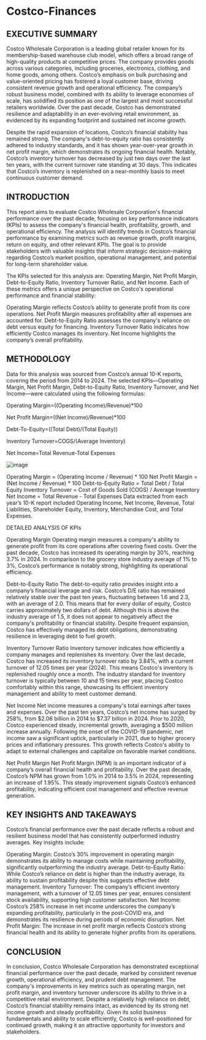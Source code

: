# Costco-Finances

## EXECUTIVE SUMMARY

Costco Wholesale Corporation is a leading global retailer known for its membership-based warehouse club model, which offers a broad range of high-quality products at competitive prices. The company provides goods across various categories, including groceries, electronics, clothing, and home goods, among others. Costco’s emphasis on bulk purchasing and value-oriented pricing has fostered a loyal customer base, driving consistent revenue growth and operational efficiency. The company’s robust business model, combined with its ability to leverage economies of scale, has solidified its position as one of the largest and most successful retailers worldwide. Over the past decade, Costco has demonstrated resilience and adaptability in an ever-evolving retail environment, as evidenced by its expanding footprint and sustained net income growth.

Despite the rapid expansion of locations, Costco’s financial stability has remained strong. The company's debt-to-equity ratio has consistently adhered to industry standards, and it has shown year-over-year growth in net profit margin, which demonstrates its ongoing financial health. Notably, Costco’s inventory turnover has decreased by just two days over the last ten years, with the current turnover rate standing at 30 days. This indicates that Costco’s inventory is replenished on a near-monthly basis to meet continuous customer demand.

## INTRODUCTION

This report aims to evaluate Costco Wholesale Corporation's financial performance over the past decade, focusing on key performance indicators (KPIs) to assess the company's financial health, profitability, growth, and operational efficiency. The analysis will identify trends in Costco’s financial performance by examining metrics such as revenue growth, profit margins, return on equity, and other relevant KPIs. The goal is to provide stakeholders with valuable insights that inform strategic decision-making regarding Costco’s market position, operational management, and potential for long-term shareholder value.

The KPIs selected for this analysis are: Operating Margin, Net Profit Margin, Debt-to-Equity Ratio, Inventory Turnover Ratio, and Net Income. Each of these metrics offers a unique perspective on Costco's operational performance and financial stability:

Operating Margin reflects Costco’s ability to generate profit from its core operations.
Net Profit Margin measures profitability after all expenses are accounted for.
Debt-to-Equity Ratio assesses the company's reliance on debt versus equity for financing.
Inventory Turnover Ratio indicates how efficiently Costco manages its inventory.
Net Income highlights the company’s overall profitability.

## METHODOLOGY

Data for this analysis was sourced from Costco’s annual 10-K reports, covering the period from 2014 to 2024. The selected KPIs—Operating Margin, Net Profit Margin, Debt-to-Equity Ratio, Inventory Turnover, and Net Income—were calculated using the following formulas:


Operating Margin=((Operating Income)/Revenue)*100


Net Profit Margin=((Net Income)/Revenue)*100

Debt-To-Equity=((Total Debt)/(Total Equity))

Inventory Turnover=COGS/(Average Inventory)

Net Income=Total Revenue-Total Expenses


![image](https://github.com/user-attachments/assets/a65879af-d82c-4562-9632-a5cf0a2cecd8)


Operating Margin = (Operating Income / Revenue) * 100
Net Profit Margin = (Net Income / Revenue) * 100
Debt-to-Equity Ratio = Total Debt / Total Equity
Inventory Turnover = Cost of Goods Sold (COGS) / Average Inventory
Net Income = Total Revenue - Total Expenses
Data extracted from each year’s 10-K report included Operating Income, Net Income, Revenue, Total Liabilities, Shareholder Equity, Inventory, Merchandise Cost, and Total Expenses.

DETAILED ANALYSIS OF KPIs

Operating Margin
Operating margin measures a company's ability to generate profit from its core operations after covering fixed costs. Over the past decade, Costco has increased its operating margin by 30%, reaching 3.7% in 2024. In comparison to the grocery store industry average of 1% to 3%, Costco’s performance is notably strong, highlighting its operational efficiency.

Debt-to-Equity Ratio
The debt-to-equity ratio provides insight into a company’s financial leverage and risk. Costco’s D/E ratio has remained relatively stable over the past ten years, fluctuating between 1.6 and 2.3, with an average of 2.0. This means that for every dollar of equity, Costco carries approximately two dollars of debt. Although this is above the industry average of 1.5, it does not appear to negatively affect the company's profitability or financial stability. Despite frequent expansion, Costco has effectively managed its debt obligations, demonstrating resilience in leveraging debt to fuel growth.

Inventory Turnover Ratio
Inventory turnover indicates how efficiently a company manages and replenishes its inventory. Over the last decade, Costco has increased its inventory turnover ratio by 3.84%, with a current turnover of 12.05 times per year (2024). This means Costco's inventory is replenished roughly once a month. The industry standard for inventory turnover is typically between 10 and 15 times per year, placing Costco comfortably within this range, showcasing its efficient inventory management and ability to meet customer demand.

Net Income
Net income measures a company's total earnings after taxes and expenses. Over the past ten years, Costco’s net income has surged by 258%, from $2.06 billion in 2014 to $7.37 billion in 2024. Prior to 2020, Costco experienced steady, incremental growth, averaging a $500 million increase annually. Following the onset of the COVID-19 pandemic, net income saw a significant uptick, particularly in 2021, due to higher grocery prices and inflationary pressures. This growth reflects Costco's ability to adapt to external challenges and capitalize on favorable market conditions.

Net Profit Margin
Net Profit Margin (NPM) is an important indicator of a company’s overall financial health and profitability. Over the past decade, Costco’s NPM has grown from 1.0% in 2014 to 3.5% in 2024, representing an increase of 1.95%. This steady improvement signals Costco’s enhanced profitability, indicating efficient cost management and effective revenue generation.

## KEY INSIGHTS AND TAKEAWAYS

Costco’s financial performance over the past decade reflects a robust and resilient business model that has consistently outperformed industry averages. Key insights include:

Operating Margin: Costco’s 30% improvement in operating margin demonstrates its ability to manage costs while maintaining profitability, significantly outperforming the industry average.
Debt-to-Equity Ratio: While Costco’s reliance on debt is higher than the industry average, its ability to sustain profitability despite this suggests effective debt management.
Inventory Turnover: The company’s efficient inventory management, with a turnover of 12.05 times per year, ensures consistent stock availability, supporting high customer satisfaction.
Net Income: Costco’s 258% increase in net income underscores the company’s expanding profitability, particularly in the post-COVID era, and demonstrates its resilience during periods of economic disruption.
Net Profit Margin: The increase in net profit margin reflects Costco’s strong financial health and its ability to generate higher profits from its operations.

## CONCLUSION

In conclusion, Costco Wholesale Corporation has demonstrated exceptional financial performance over the past decade, marked by consistent revenue growth, operational efficiency, and prudent debt management. The company's improvements in key metrics such as operating margin, net profit margin, and inventory turnover underscore its ability to thrive in a competitive retail environment. Despite a relatively high reliance on debt, Costco’s financial stability remains intact, as evidenced by its strong net income growth and steady profitability. Given its solid business fundamentals and ability to scale efficiently, Costco is well-positioned for continued growth, making it an attractive opportunity for investors and stakeholders.

